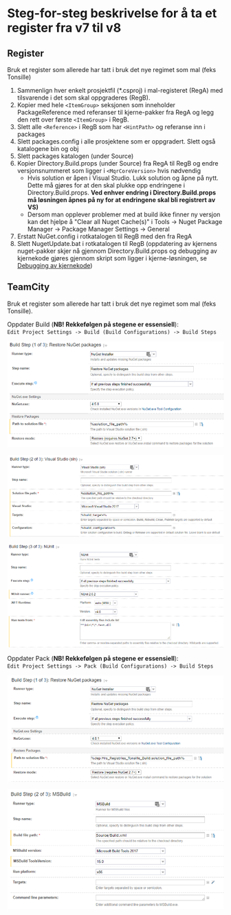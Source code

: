 # Steg-for-steg beskrivelse for å ta et register fra v7 til v8
## Register
Bruk et register som allerede har tatt i bruk det nye regimet som mal (feks Tonsille)

1. Sammenlign hver enkelt prosjektfil (*.csproj) i mal-registeret (RegA) med tilsvarende i det som skal oppgraderes (RegB).
2. Kopier med hele `<ItemGroup>` seksjonen som inneholder PackageReference med referanser til kjerne-pakker fra RegA og legg den rett over første `<ItemGroup>` i RegB.
3. Slett alle `<Reference>` i RegB som har `<HintPath>` og referanse inn i packages
4. Slett packages.config i alle prosjektene som er oppgradert. Slett også katalogene bin og obj
5. Slett packages katalogen (under Source)
6. Kopier Directory.Build.props (under Source) fra RegA til RegB og endre versjonsnummeret som ligger i `<MqrCoreVersion>` hvis nødvendig
   - Hvis solution er åpen i Visual Studio. Lukk solution og åpne på nytt. Dette må gjøres for at den skal plukke opp endringene i Directory.Build.props. **Ved enhver endring i Directory.Build.props må løsningen åpnes på ny for at endringene skal bli registrert av VS)**
   - Dersom man opplever problemer med at build ikke finner ny versjon kan det hjelpe å "Clear all Nuget Cache(s)" i Tools -> Nuget Package Manager -> Package Manager Settings -> General
7. Erstatt NuGet.config i rotkatalogen til RegB med den fra RegA
8. Slett NugetUpdate.bat i rotkatalogen til RegB (oppdatering av kjernens nuget-pakker skjer nå gjennom Directory.Build.props og debugging av kjernekode gjøres gjennom skript som ligger i kjerne-løsningen, se [Debugging av kjernekode](kjernedebug.md))

## TeamCity
Bruk et register som allerede har tatt i bruk det nye regimet som mal (feks Tonsille).

Oppdater Build (**NB! Rekkefølgen på stegene er essensiell**):  
`Edit Project Settings -> Build (Build Configurations) -> Build Steps`

![](img/registerv7v8/build1.png)

![](img/registerv7v8/build2.png)

![](img/registerv7v8/build3.png)

Oppdater Pack (**NB! Rekkefølgen på stegene er essensiell**):  
`Edit Project Settings -> Pack (Build Configurations) -> Build Steps`

![](img/registerv7v8/pack1.png)

![](img/registerv7v8/pack2.png)
